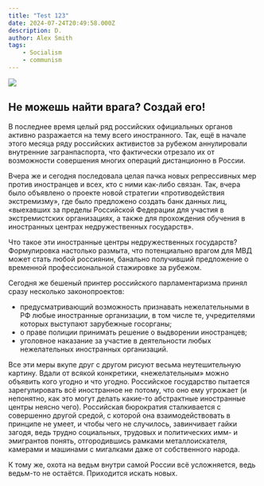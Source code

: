 ```yaml
---
title: "Test 123"
date: 2024-07-24T20:49:58.000Z
description: D.
author: Alex Smith
tags:
    - Socialism
    - communism
---
```


![](/images/photo_2024-07-23_16-55-16.jpg)

## Не можешь найти врага? Создай его!


В последнее время целый ряд российских официальных органов активно разражается на тему всего иностранного. Так, ещё в начале этого месяца ряду российских активистов за рубежом аннулировали внутренние загранпаспорта, что фактически отрезало их от возможности совершения многих операций дистанционно в России.

Вчера же и сегодня последовала целая пачка новых репрессивных мер против иностранцев и всех, кто с ними как-либо связан. Так, вчера было объявлено о проекте новой стратегии «противодействия экстремизму», где было предложено создать банк данных лиц, «выехавших за пределы Российской Федерации для участия в экстремистских организациях, а также для прохождения обучения в иностранных центрах недружественных государств».

Что такое эти иностранные центры недружественных государств? Формулировка настолько размыта, что потенциально врагом для МВД может стать любой россиянин, банально получивший предложение о временной профессиональной стажировке за рубежом.

Сегодня же бешеный принтер российского парламентаризма принял сразу несколько законопроектов:

* предусматривающий возможность признавать нежелательными в РФ любые иностранные организации, в том числе те, учредителями которых выступают зарубежные госорганы;
* о праве полиции принимать решение о выдворении иностранцев;
* уголовное наказание за участие в деятельности любых нежелательных иностранных организаций.

Все эти меры вкупе друг с другом рисуют весьма неутешительную картину. Вдали от всякой конкретики, «нежелательным» можно объявить кого угодно и что угодно. Российское государство пытается зарегулировать всё иностранное не потому, что оно ему угрожает (и непонятно, как это могут делать какие-то абстрактные иностранные центры неясно чего). Российская бюрократия сталкивается с совершенно другой средой, с которой она взаимодействовать в принципе не умеет, и чтобы чего не случилось, завинчивает гайки загодя, ведь трудно социальных, трудовых и политических имм- и эмигрантов понять, отгородившись рамками металлоискателя, камерами и машинами с мигалками даже от собственного народа.

К тому же, охота на ведьм внутри самой России всё усложняется, ведь ведьм-то не остаётся. Приходится искать новых.

